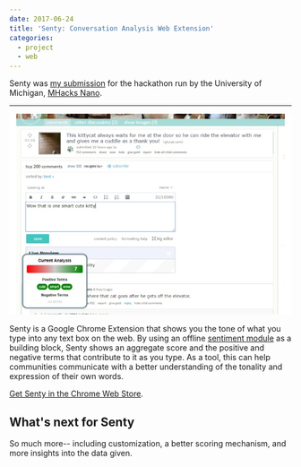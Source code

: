 ```yaml
---
date: 2017-06-24
title: 'Senty: Conversation Analysis Web Extension'
categories:
  - project
  - web
---
```

Senty was [my submission](https://devpost.com/software/senty) for the hackathon run by the University of Michigan, [MHacks Nano](https://www.mhacks.org/).

---

![Screen](/assets/images/projects/senty.jpg)

Senty is a Google Chrome Extension that shows you the tone of what you type into any text box on the web. By using an offline [sentiment module](https://github.com/thisandagain/sentiment) as a building block, Senty shows an aggregate score and the positive and negative terms that contribute to it as you type. As a tool, this can help communities communicate with a better understanding of the tonality and expression of their own words.

[Get Senty in the Chrome Web Store](https://chrome.google.com/webstore/detail/senty/mldgljmaiciohfgkphpabhboeledejml).

## What's next for Senty
So much more-- including customization, a better scoring mechanism, and more insights into the data given.
